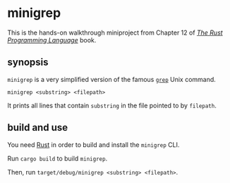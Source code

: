 # minigrep

This is the hands-on walkthrough miniproject from Chapter 12 of [_The Rust Programming Language_](https://doc.rust-lang.org/book/ch12-00-an-io-project.html) book.

## synopsis

`minigrep` is a very simplified version of the famous [`grep`](https://en.wikipedia.org/wiki/Grep) Unix command.

`minigrep <substring> <filepath>`

It prints all lines that contain `substring` in the file pointed to by `filepath`.

## build and use

You need [Rust](https://www.rust-lang.org/tools/install) in order to build and install the `minigrep` CLI.

Run `cargo build` to build `minigrep`.

Then, run `target/debug/minigrep <substring> <filepath>`. 
